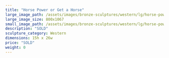 ```yaml
---
title: "Horse Power or Get a Horse"
large_image_path: /assets/images/bronze-sculptures/western/lg/horse-power-or-get-a-horse.jpg
large_image_size: 800x1067
small_image_path: /assets/images/bronze-sculptures/western/lg/horse-power-or-get-a-horse.jpg
description: "SOLD"
sculpture_category: Western
dimensions: 15h x 26w
price: "SOLD"
weight: 0
---
```

